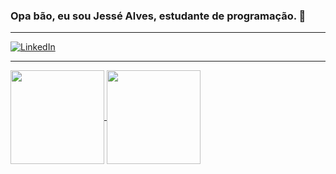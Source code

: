 ### Opa bão, eu sou Jessé Alves, estudante de programação. 👋
---
[![LinkedIn](https://img.shields.io/badge/linkedin-%230077B5.svg?style=for-the-badge&logo=linkedin&logoColor=white&target=blank)](https://www.linkedin.com/in/jessealves1 "Meu linkedin")
***
<div>
<a href="https://github.com/jessalvess/github-readme-stats">
  <img height=150 align="center" src="https://github-readme-stats.vercel.app/api?username=jessalvess&show_icons=true&theme=dark&rank_icon=github">
</a>
<a href="https://github.com/jessalvess/convoychat">
  <img height=150 align="center" src="https://github-readme-stats.vercel.app/api/top-langs?username=jessalvess&layout=compact&langs_count=8&card_width=100" />
</a>
</div>
<!--
**JessAlvess/JessAlvess** is a ✨ _special_ ✨ repository because its `README.md` (this file) appears on your GitHub profile.

Here are some ideas to get you started:

- 🔭 I’m currently working on ...
- 🌱 I’m currently learning ...
- 👯 I’m looking to collaborate on ...
- 🤔 I’m looking for help with ...
- 💬 Ask me about ...
- 📫 How to reach me: ...
- 😄 Pronouns: ...
- ⚡ Fun fact: ...
-->
